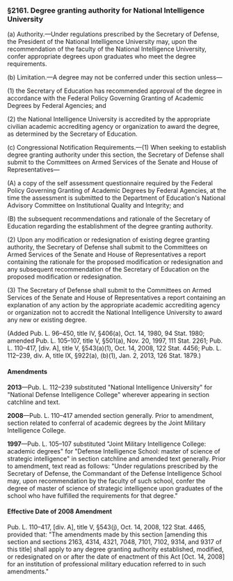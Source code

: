 ### §2161. Degree granting authority for National Intelligence University ###

(a) Authority.—Under regulations prescribed by the Secretary of Defense, the President of the National Intelligence University may, upon the recommendation of the faculty of the National Intelligence University, confer appropriate degrees upon graduates who meet the degree requirements.

(b) Limitation.—A degree may not be conferred under this section unless—

(1) the Secretary of Education has recommended approval of the degree in accordance with the Federal Policy Governing Granting of Academic Degrees by Federal Agencies; and

(2) the National Intelligence University is accredited by the appropriate civilian academic accrediting agency or organization to award the degree, as determined by the Secretary of Education.

(c) Congressional Notification Requirements.—(1) When seeking to establish degree granting authority under this section, the Secretary of Defense shall submit to the Committees on Armed Services of the Senate and House of Representatives—

(A) a copy of the self assessment questionnaire required by the Federal Policy Governing Granting of Academic Degrees by Federal Agencies, at the time the assessment is submitted to the Department of Education's National Advisory Committee on Institutional Quality and Integrity; and

(B) the subsequent recommendations and rationale of the Secretary of Education regarding the establishment of the degree granting authority.

(2) Upon any modification or redesignation of existing degree granting authority, the Secretary of Defense shall submit to the Committees on Armed Services of the Senate and House of Representatives a report containing the rationale for the proposed modification or redesignation and any subsequent recommendation of the Secretary of Education on the proposed modification or redesignation.

(3) The Secretary of Defense shall submit to the Committees on Armed Services of the Senate and House of Representatives a report containing an explanation of any action by the appropriate academic accrediting agency or organization not to accredit the National Intelligence University to award any new or existing degree.

(Added Pub. L. 96–450, title IV, §406(a), Oct. 14, 1980, 94 Stat. 1980; amended Pub. L. 105–107, title V, §501(a), Nov. 20, 1997, 111 Stat. 2261; Pub. L. 110–417, [div. A], title V, §543(a)(1), Oct. 14, 2008, 122 Stat. 4456; Pub. L. 112–239, div. A, title IX, §922(a), (b)(1), Jan. 2, 2013, 126 Stat. 1879.)

#### Amendments ####

**2013**—Pub. L. 112–239 substituted "National Intelligence University" for "National Defense Intelligence College" wherever appearing in section catchline and text.

**2008**—Pub. L. 110–417 amended section generally. Prior to amendment, section related to conferral of academic degrees by the Joint Military Intelligence College.

**1997**—Pub. L. 105–107 substituted "Joint Military Intelligence College: academic degrees" for "Defense Intelligence School: master of science of strategic intelligence" in section catchline and amended text generally. Prior to amendment, text read as follows: "Under regulations prescribed by the Secretary of Defense, the Commandant of the Defense Intelligence School may, upon recommendation by the faculty of such school, confer the degree of master of science of strategic intelligence upon graduates of the school who have fulfilled the requirements for that degree."

#### Effective Date of 2008 Amendment ####

Pub. L. 110–417, [div. A], title V, §543(j), Oct. 14, 2008, 122 Stat. 4465, provided that: "The amendments made by this section [amending this section and sections 2163, 4314, 4321, 7048, 7101, 7102, 9314, and 9317 of this title] shall apply to any degree granting authority established, modified, or redesignated on or after the date of enactment of this Act [Oct. 14, 2008] for an institution of professional military education referred to in such amendments."